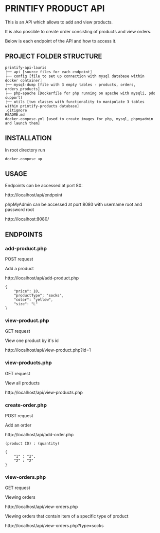  # PRINTIFY PRODUCT API

This is an API which allows to add and view products.

It is also possible to create order consisting of products and view orders.

Below is each endpoint of the API and how to access it.

## PROJECT FOLDER STRUCTURE

```
printify-api-lauris
├── api [source files for each endpoint]
├── config [file to set up connection with mysql database within docker container]
├── mysql-dump [file with 3 empty tables - products, orders, orders_products]
├── php-apache [Dockerfile for php running on apache with mysqli, pdo support]
├── utils [two classes with functionality to manipulate 3 tables within printify-products database]
.gitignore
README.md
docker-compose.yml [used to create images for php, mysql, phpmyadmin and launch them]
```

## INSTALLATION

In root directory run

```
docker-compose up
```

## USAGE

Endpoints can be accessed at port 80:

http://localhost/api/endpoint

phpMyAdmin can be accessed at port 8080 with username root and password root

http://localhost:8080/

## ENDPOINTS

### add-product.php

POST request

Add a product

http://localhost/api/add-product.php
```
{
	"price": 10,
	"productType": "socks",
	"color": "yellow",
	"size": "L"
}
```


### view-product.php

GET request

View one product by it's id

http://localhost/api/view-product.php?id=1


### view-products.php

GET request

View all products

http://localhost/api/view-products.php


### create-order.php

POST request

Add an order

http://localhost/api/add-order.php

```
(product ID) : (quantity)

{
	"1" : "2",
	"2" : "2"
}
```


### view-orders.php

GET request

Viewing orders

http://localhost/api/view-orders.php

Viewing orders that contain item of a specific type of product

http://localhost/api/view-orders.php?type=socks

